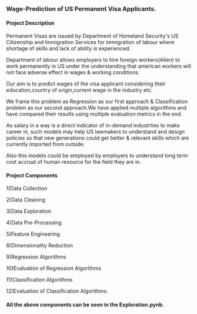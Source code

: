 ###  Wage-Prediction of US Permanent Visa Applicants.
#### Project Description
Permanent Visas are issued by Department of Homeland Security's US Citizenship and Immigration Services for immigration of labour where shortage of skills and lack of ability is experienced.

Department of labour allows employers to hire foreign workers(Alien) to work permanently in US under the understanding that american workers will not face adverse effect in wages & working conditions. 

Our aim is to predict wages of the visa applicant considering their education,country of origin,current wage in the industry etc.

We frame this problem as Regression as our first approach & Classification problem as our second approach.We have applied multiple algorithms and have compared their results using multiple evaluation metrics in the end. 

As salary in a way is a direct indicator of in-demand industrties to make career in, such models may help US lawmakers to understand and design policies so that new generations could get better & relevant skills which are currently imported from outside.

Also this models could be employed by employers to understand long term cost accrual of human resource for the field they are in.

#### Project Components
1)Data Collection 

2)Data Cleaning

3)Data Exploration

4)Data Pre-Processing

5)Feature Engineering

8)Dimensionality Reduction

9)Regression Algorithms

10)Evaluation of Regression Algorithms

11)Classification Algorithms

12)Evaluation of Classification Algorithms.

#### All the above components can be seen in the Exploration.pynb.
